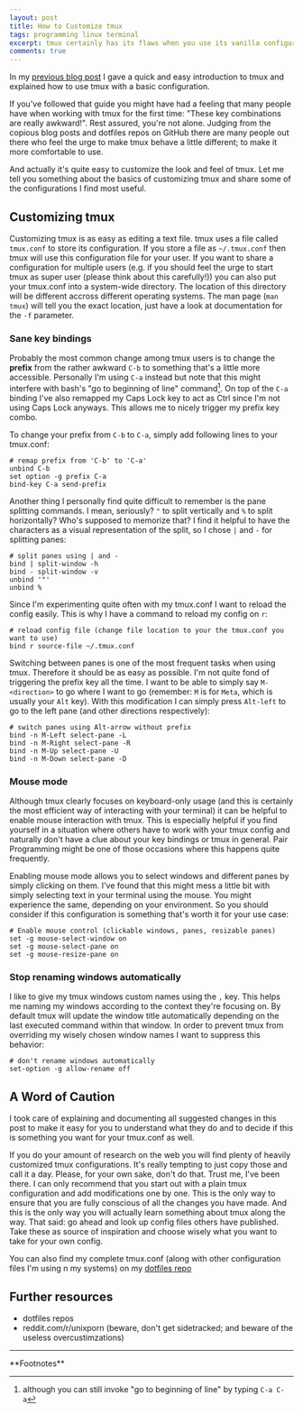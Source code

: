 ```yaml
---
layout: post
title: How to Customize tmux
tags: programming linux terminal
excerpt: tmux certainly has its flaws when you use its vanilla configuration. I'll show you how you can customize tmux so that it better fits your needs and is a little more comfortable to use.
comments: true
---
```


In my [previous blog post](/blog/a-quick-and-easy-guide-to-tmux) I gave a quick and easy introduction to tmux and explained how to use tmux with a basic configuration. 

If you've followed that guide you might have had a feeling that many people have when working with tmux for the first time: "These key combinations are really awkward!". Rest assured, you're not alone. Judging from the copious blog posts and dotfiles repos on GitHub there are many people out there who feel the urge to make tmux behave a little different; to make it more comfortable to use.

And actually it's quite easy to customize the look and feel of tmux. Let me tell you something about the basics of customizing tmux and share some of the configurations I find most useful.

## Customizing tmux
Customizing tmux is as easy as editing a text file. tmux uses a file called `tmux.conf` to store its configuration. If you store a file as `~/.tmux.conf` then tmux will use this configuration file for your user. If you want to share a configuration for multiple users (e.g. if you should feel the urge to start tmux as super user (please think about this carefully!)) you can also put your tmux.conf into a system-wide directory. The location of this directory will be different accross different operating systems. The man page (`man tmux`) will tell you the exact location, just have a look at documentation for the `-f` parameter.

### Sane key bindings
Probably the most common change among tmux users is to change the **prefix** from the rather awkward `C-b` to something that's a little more accessible. Personally I'm using `C-a` instead but note that this might interfere with bash's "go to beginning of line" command[^1]. On top of the `C-a` binding I've also remapped my Caps Lock key to act as Ctrl since I'm not using Caps Lock anyways. This allows me to nicely trigger my prefix key combo.

To change your prefix from `C-b` to `C-a`, simply add following lines to your tmux.conf:

    # remap prefix from 'C-b' to 'C-a'
    unbind C-b
    set option -g prefix C-a
    bind-key C-a send-prefix

Another thing I personally find quite difficult to remember is the pane splitting commands. I mean, seriously? `"` to split vertically and `%` to split horizontally? Who's supposed to memorize that? I find it helpful to have the characters as a visual representation of the split, so I chose `|` and `-` for splitting panes:

    # split panes using | and -
    bind | split-window -h
    bind - split-window -v
    unbind '"'
    unbind %

Since I'm experimenting quite often with my tmux.conf I want to reload the config easily. This is why I have a command to reload my config on `r`:

    # reload config file (change file location to your the tmux.conf you want to use)
    bind r source-file ~/.tmux.conf

Switching between panes is one of the most frequent tasks when using tmux. Therefore it should be as easy as possible. I'm not quite fond of triggering the prefix key all the time. I want to be able to simply say `M-<direction>` to go where I want to go (remember: `M` is for `Meta`, which is usually your `Alt` key). With this modification I can simply press `Alt-left` to go to the left pane (and other directions respectively):

    # switch panes using Alt-arrow without prefix
    bind -n M-Left select-pane -L
    bind -n M-Right select-pane -R
    bind -n M-Up select-pane -U
    bind -n M-Down select-pane -D

### Mouse mode
Although tmux clearly focuses on keyboard-only usage (and this is certainly the most efficient way of interacting with your terminal) it can be helpful to enable mouse interaction with tmux. This is especially helpful if you find yourself in a situation where others have to work with your tmux config and naturally don't have a clue about your key bindings or tmux in general. Pair Programming might be one of those occasions where this happens quite frequently.

Enabling mouse mode allows you to select windows and different panes by simply clicking on them. I've found that this might mess a little bit with simply selecting text in your terminal using the mouse. You might experience the same, depending on your environment. So you should consider if this configuration is something that's worth it for your use case:

    # Enable mouse control (clickable windows, panes, resizable panes)
    set -g mouse-select-window on
    set -g mouse-select-pane on
    set -g mouse-resize-pane on

### Stop renaming windows automatically
I like to give my tmux windows custom names using the `,` key. This helps me naming my windows according to the context they're focusing on. By default tmux will update the window title automatically depending on the last executed command within that window. In order to prevent tmux from overriding my wisely chosen window names I want to suppress this behavior:

    # don't rename windows automatically
    set-option -g allow-rename off

## A Word of Caution
I took care of explaining and documenting all suggested changes in this post to make it easy for you to understand what they do and to decide if this is something you want for your tmux.conf as well.

If you do your amount of research on the web you will find plenty of heavily customized tmux configurations. It's really tempting to just copy those and call it a day. Please, for your own sake, don't do that. Trust me, I've been there. I can only recommend that you start out with a plain tmux configuration and add modifications one by one. This is the only way to ensure that you are fully conscious of all the changes you have made. And this is the only way you will actually learn something about tmux along the way. That said: go ahead and look up config files others have published. Take these as source of inspiration and choose wisely what you want to take for your own config.



You can also find my complete tmux.conf (along with other configuration files I'm using n my systems) on my [dotfiles repo](https://github.com/hamvocke/dotfiles)

## Further resources
- dotfiles repos
- reddit.com/r/unixporn (beware, don't get sidetracked; and beware of the useless overcustimzations)

<hr>
**Footnotes**

[^1]: although you can still invoke "go to beginning of line" by typing `C-a C-a`
